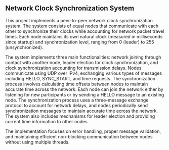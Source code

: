 ## Network Clock Synchronization System

This project implements a peer-to-peer network clock synchronization system. 
The system consists of equal nodes that communicate with each other to synchronize their clocks while accounting for network packet travel times. 
Each node maintains its own natural clock (measured in milliseconds since startup) and synchronization level, ranging from 0 (leader) to 255 (unsynchronized).

The system implements three main functionalities: network joining through contact with another node, 
leader election for clock synchronization, and clock synchronization accounting for transmission delays. 
Nodes communicate using UDP over IPv4, exchanging various types of messages including HELLO, SYNC_START, and time requests. 
The synchronization process involves calculating time offsets between nodes to maintain accurate time across the network.
Each node can join the network either by listening for new participants or by sending a HELLO message to an existing node. 
The synchronization process uses a three-message exchange protocol to account for network delays, and nodes periodically send synchronization messages to maintain accurate time across the network. 
The system also includes mechanisms for leader election and providing current time information to other nodes.

The implementation focuses on error handling, proper message validation, and maintaining efficient non-blocking communication between nodes without using multiple threads.
